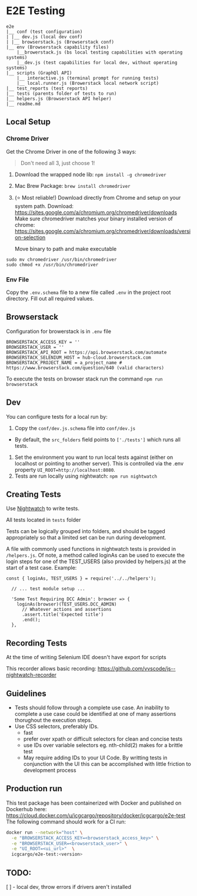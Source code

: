 # E2E Testing

```
e2e
|__ conf (test configuration)
| |__ dev.js (local dev conf)
| |__ browserstack.js (Browserstack conf)
|__ env (Browserstack capability files)
    |__browerstack.js (bs local testing capabilities with operating systems)
    |__dev.js (test capabilities for local dev, without operating systems)
|__ scripts (GraphQl API)
    |__ interactive.js (terminal prompt for running tests)
    |__ local.runner.js (Browerstack local network script)
|__ test_reports (test reports)
|__ tests (parents folder of tests to run)
|__ helpers.js (Browserstack API helper)
|__ readme.md
```

## Local Setup

### Chrome Driver

Get the Chrome Driver in one of the following 3 ways:

> Don't need all 3, just choose 1!

1. Download the wrapped node lib: `npm install -g chromedriver`
1. Mac Brew Package: `brew install chromedriver`
1. (:star: Most reliable!) Download directly from Chrome and setup on your system path.
   Download: https://sites.google.com/a/chromium.org/chromedriver/downloads
   Make sure chromedriver matches your binary installed version of chrome:
   https://sites.google.com/a/chromium.org/chromedriver/downloads/version-selection

   Move binary to path and make executable

```
sudo mv chromedriver /usr/bin/chromedriver
sudo chmod +x /usr/bin/chromedriver
```

### Env File

Copy the `.env.schema` file to a new file called `.env` in the project root directory. Fill out all required values.

## Browserstack

Configuration for browerstack is in `.env` file

```
BROWSERSTACK_ACCESS_KEY = ''
BROWSERSTACK_USER = ''
BROWSERSTACK_API_ROOT = https://api.browserstack.com/automate
BROWSERSTACK_SELENIUM_HOST = hub-cloud.browserstack.com
BROWSERSTACK_PROJECT_NAME = a_project_name # https://www.browserstack.com/question/640 (valid characters)
```

To execute the tests on browser stack run the command `npm run browserstack`

## Dev

You can configure tests for a local run by:

1. Copy the `conf/dev.js.schema` file into `conf/dev.js`

- By default, the `src_folders` field points to `['./tests']` which runs all tests.

1. Set the environment you want to run local tests against (either on localhost or pointing to another server). This is controlled via the .env property `UI_ROOT=http://localhost:8080`.
1. Tests are run locally using nightwatch: `npm run nightwatch`

## Creating Tests

Use [Nightwatch](http://nightwatchjs.org/api) to write tests.

All tests located in `tests` folder

Tests can be logically grouped into folders, and should be tagged appropriately so that a limited set can be run during development.

A file with commonly used functions in nightwatch tests is provided in `/helpers.js`. Of note, a method called loginAs can be used to execute the login steps for one of the TEST_USERS (also provided by helpers.js) at the start of a test case. Example:

```
const { loginAs, TEST_USERS } = require('../../helpers');

  // ... test module setup ...

  'Some Test Requiring DCC Admin': browser => {
    loginAs(browser)(TEST_USERS.DCC_ADMIN)
      // Whatever actions and assertions
      .assert.title('Expected title')
      .end();
  },
```

## Recording Tests

At the time of writing Selenium IDE doesn't have export for scripts

This recorder allows basic recording: https://github.com/vvscode/js--nightwatch-recorder

## Guidelines

- Tests should follow through a complete use case. An inability to complete a use case could be identified at one of many assertions thorughout the execution steps.
- Use CSS selectors, preferably IDs.
  - fast
  - prefer over xpath or difficult selectors for clean and concise tests
  - use IDs over variable selectors eg. nth-child(2) makes for a brittle test
  - May require adding IDs to your UI Code. By writting tests in conjunction with the UI this can be accomplished with little friction to development process

## Production run

This test package has been containerized with Docker and published on Dockerhub here: https://cloud.docker.com/u/icgcargo/repository/docker/icgcargo/e2e-test
The following command should work for a CI run:

```bash
docker run --network="host" \
  -e "BROWSERSTACK_ACCESS_KEY=<browserstack_access_key>" \
  -e "BROWSERSTACK_USER=<browserstack_user>" \
  -e "UI_ROOT=<ui_url>"  \
  icgcargo/e2e-test:<version>
```

## TODO:

[ ] - local dev, throw errors if drivers aren't installed
